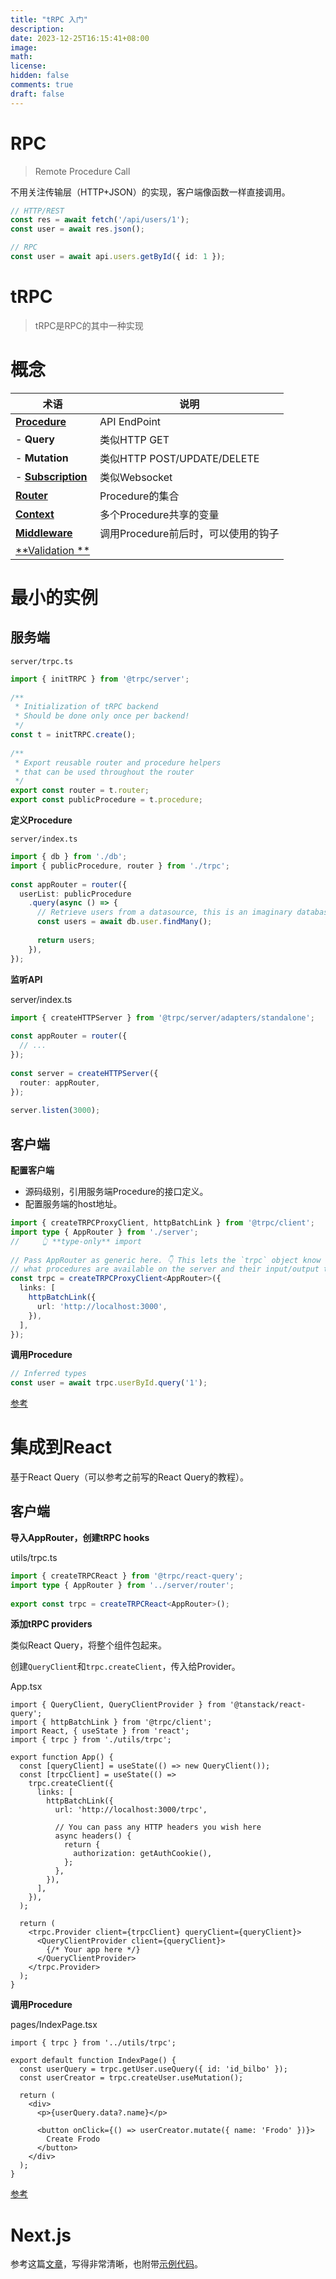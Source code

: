 ```yaml
---
title: "tRPC 入门"
description: 
date: 2023-12-25T16:15:41+08:00
image: 
math: 
license: 
hidden: false
comments: true
draft: false
---
```




# RPC

> Remote Procedure Call

不用关注传输层（HTTP+JSON）的实现，客户端像函数一样直接调用。

```typescript
// HTTP/REST
const res = await fetch('/api/users/1');
const user = await res.json();

// RPC
const user = await api.users.getById({ id: 1 });
```



# tRPC

> tRPC是RPC的其中一种实现



# 概念



| 术语                                                         | 说明                                |
| ------------------------------------------------------------ | ----------------------------------- |
| [**Procedure**](https://trpc.io/docs/server/procedures)      | API EndPoint                        |
| - **Query**                                                  | 类似HTTP GET                        |
| - **Mutation**                                               | 类似HTTP POST/UPDATE/DELETE         |
| - [**Subscription**](https://trpc.io/docs/subscriptions)     | 类似Websocket                       |
| [**Router**](https://trpc.io/docs/server/routers)            | Procedure的集合                     |
| [**Context**](https://trpc.io/docs/server/context)           | 多个Procedure共享的变量             |
| [**Middleware**](https://trpc.io/docs/server/middlewares)    | 调用Procedure前后时，可以使用的钩子 |
| [**Validation **](https://trpc.io/docs/server/procedures#input-validation) |                                     |



# 最小的实例



## 服务端

`server/trpc.ts`

```typescript
import { initTRPC } from '@trpc/server';
 
/**
 * Initialization of tRPC backend
 * Should be done only once per backend!
 */
const t = initTRPC.create();
 
/**
 * Export reusable router and procedure helpers
 * that can be used throughout the router
 */
export const router = t.router;
export const publicProcedure = t.procedure;
```



**定义Procedure**

`server/index.ts`

```typescript
import { db } from './db';
import { publicProcedure, router } from './trpc';
 
const appRouter = router({
  userList: publicProcedure
    .query(async () => {
      // Retrieve users from a datasource, this is an imaginary database
      const users = await db.user.findMany();
             
      return users;
    }),
});
```



**监听API**

server/index.ts

```typescript
import { createHTTPServer } from '@trpc/server/adapters/standalone';
 
const appRouter = router({
  // ...
});
 
const server = createHTTPServer({
  router: appRouter,
});
 
server.listen(3000);
```



## 客户端



**配置客户端**

- 源码级别，引用服务端Procedure的接口定义。
- 配置服务端的host地址。

```typescript
import { createTRPCProxyClient, httpBatchLink } from '@trpc/client';
import type { AppRouter } from './server';
//     👆 **type-only** import
 
// Pass AppRouter as generic here. 👇 This lets the `trpc` object know
// what procedures are available on the server and their input/output types.
const trpc = createTRPCProxyClient<AppRouter>({
  links: [
    httpBatchLink({
      url: 'http://localhost:3000',
    }),
  ],
});
```



**调用Procedure**

```typescript
// Inferred types
const user = await trpc.userById.query('1');
```



[参考](https://trpc.io/docs/quickstart)



# 集成到React

基于React Query（可以参考之前写的React Query的教程）。



## 客户端

**导入AppRouter，创建tRPC hooks**

utils/trpc.ts

```typescript
import { createTRPCReact } from '@trpc/react-query';
import type { AppRouter } from '../server/router';
 
export const trpc = createTRPCReact<AppRouter>();
```



**添加tRPC providers**

类似React Query，将整个组件包起来。

创建`QueryClient`和`trpc.createClient`，传入给Provider。

App.tsx

```react
import { QueryClient, QueryClientProvider } from '@tanstack/react-query';
import { httpBatchLink } from '@trpc/client';
import React, { useState } from 'react';
import { trpc } from './utils/trpc';

export function App() {
  const [queryClient] = useState(() => new QueryClient());
  const [trpcClient] = useState(() =>
    trpc.createClient({
      links: [
        httpBatchLink({
          url: 'http://localhost:3000/trpc',

          // You can pass any HTTP headers you wish here
          async headers() {
            return {
              authorization: getAuthCookie(),
            };
          },
        }),
      ],
    }),
  );

  return (
    <trpc.Provider client={trpcClient} queryClient={queryClient}>
      <QueryClientProvider client={queryClient}>
        {/* Your app here */}
      </QueryClientProvider>
    </trpc.Provider>
  );
}
```

**调用Procedure**

pages/IndexPage.tsx

```react
import { trpc } from '../utils/trpc';
 
export default function IndexPage() {
  const userQuery = trpc.getUser.useQuery({ id: 'id_bilbo' });
  const userCreator = trpc.createUser.useMutation();
 
  return (
    <div>
      <p>{userQuery.data?.name}</p>
 
      <button onClick={() => userCreator.mutate({ name: 'Frodo' })}>
        Create Frodo
      </button>
    </div>
  );
}
```



[参考](https://trpc.io/docs/client/react/setup)



# Next.js



参考这篇[文章](https://www.wilchow.com/blog/get-end-to-end-typesafe-apis-with-trpc-and-nextjs-app-router)，写得非常清晰，也附带[示例代码](https://github.com/javajunky/nextjs-trpc-demo)。







